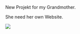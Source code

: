 New Projekt for my Grandmother.<br>

She need her own Website.<br>

<img src="image/logo_gro%C3%9F_png.png">